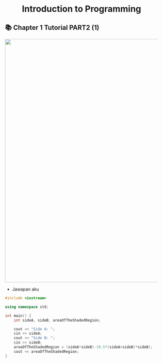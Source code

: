 <h1 align="center">Introduction to Programming</h1>

## 📚 Chapter 1 Tutorial PART2 (1)
<p align="left">
  <img src="https://github.com/PishangShedappp/CSC126/assets/62550064/37804989-152c-4630-ad92-cc15599881a7" width="800">
</p>

- Jawapan aku
```cpp
#include <iostream>

using namespace std;

int main() {
	int sideA, sideB, areaOfTheShadedRegion;

	cout << "Side A: ";
	cin >> sideA;
	cout << "Side B: ";
	cin >> sideB;
	areaOfTheShadedRegion = (sideA*sideB)-(0.5*(sideA+sideB)*sideB);
	cout << areaOfTheShadedRegion;
}
```

